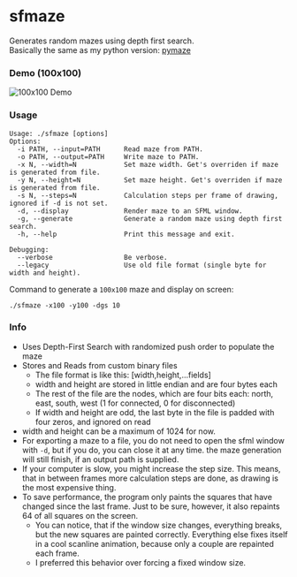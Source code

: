 # sfmaze
Generates random mazes using depth first search.  
Basically the same as my python version: [pymaze](https://github.com/MixusMinimax/pymaze)

### Demo (100x100)
![100x100 Demo](https://i.imgur.com/S7hsELS.gif)

### Usage
```
Usage: ./sfmaze [options]
Options:
  -i PATH, --input=PATH      Read maze from PATH.
  -o PATH, --output=PATH     Write maze to PATH.
  -x N, --width=N            Set maze width. Get's overriden if maze is generated from file.
  -y N, --height=N           Set maze height. Get's overriden if maze is generated from file.
  -s N, --steps=N            Calculation steps per frame of drawing, ignored if -d is not set.
  -d, --display              Render maze to an SFML window.
  -g, --generate             Generate a random maze using depth first search.
  -h, --help                 Print this message and exit.

Debugging:
  --verbose                  Be verbose.
  --legacy                   Use old file format (single byte for width and height).
```

Command to generate a `100x100` maze and display on screen:
```
./sfmaze -x100 -y100 -dgs 10
```

### Info
- Uses Depth-First Search with randomized push order to populate the maze
- Stores and Reads from custom binary files
  - The file format is like this: [width,height,...fields]
  - width and height are stored in little endian and are four bytes each
  - The rest of the file are the nodes, which are four bits each: north, east, south, west (1 for connected, 0 for disconnected)
  - If width and height are odd, the last byte in the file is padded with four zeros, and ignored on read
- width and height can be a maximum of 1024 for now.
- For exporting a maze to a file, you do not need to open the sfml window with `-d`, but if you do, you can close it at any time. the maze generation will still finish, if an output path is supplied.
- If your computer is slow, you might increase the step size. This means, that in between frames more calculation steps are done, as drawing is the most expensive thing.
- To save performance, the program only paints the squares that have changed since the last frame. Just to be sure, however, it also repaints 64 of all squares on the screen.
  - You can notice, that if the window size changes, everything breaks, but the new squares are painted correctly. Everything else fixes itself in a cool scanline animation, because only a couple are repainted each frame.
  - I preferred this behavior over forcing a fixed window size.

